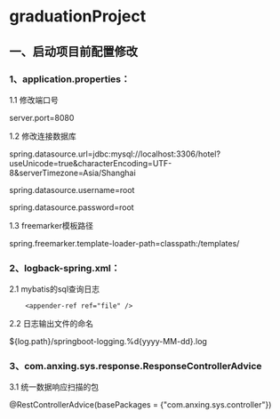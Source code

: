 # graduationProject

## 一、启动项目前配置修改 
### 1、application.properties：
1.1 修改端口号  

server.port=8080 

1.2 修改连接数据库 

spring.datasource.url=jdbc:mysql://localhost:3306/hotel?useUnicode=true&characterEncoding=UTF-8&serverTimezone=Asia/Shanghai  

spring.datasource.username=root 

spring.datasource.password=root  

1.3 freemarker模板路径  

spring.freemarker.template-loader-path=classpath:/templates/  
 
 ### 2、logback-spring.xml： 
 
 2.1 mybatis的sql查询日志 
 <logger name="com.anxing.sys.mapper" level="DEBUG" addtivity="false"> 
	
    	<appender-ref ref="file" /> 
	
 </logger> 
 
  2.2 日志输出文件的命名 
  
   <fileNamePattern>${log.path}/springboot-logging.%d{yyyy-MM-dd}.log</fileNamePattern> 
    
   ### 3、com.anxing.sys.response.ResponseControllerAdvice 
   3.1 统一数据响应扫描的包 
   
   @RestControllerAdvice(basePackages = {"com.anxing.sys.controller"}) 
   

